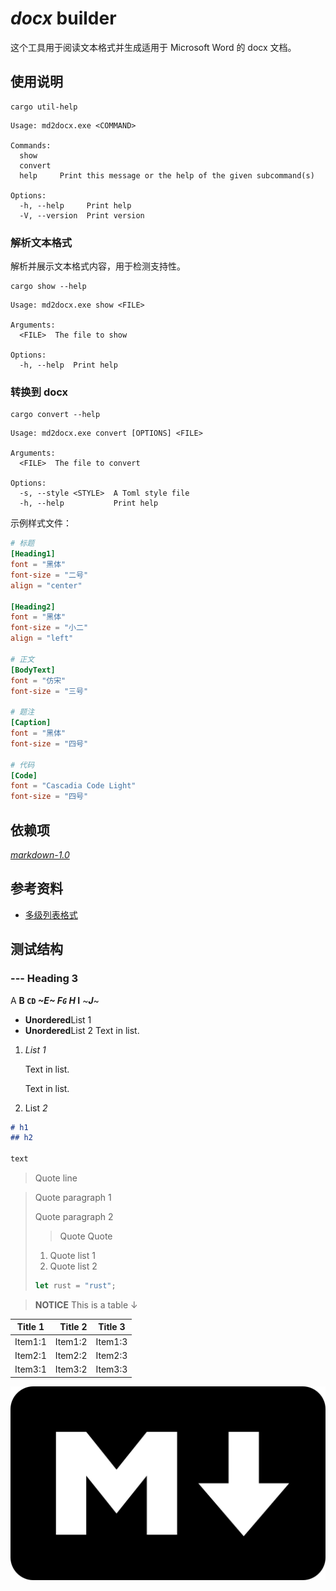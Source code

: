 ﻿# *docx* builder

这个工具用于阅读文本格式并生成适用于 Microsoft Word 的 docx 文档。

## 使用说明

```plaintext 使用说明命令
cargo util-help
```

```plaintext 使用说明
Usage: md2docx.exe <COMMAND>

Commands:
  show
  convert
  help     Print this message or the help of the given subcommand(s)

Options:
  -h, --help     Print help
  -V, --version  Print version
```

### 解析文本格式

解析并展示文本格式内容，用于检测支持性。

```plaintext 解析文本命令
cargo show --help
```

```plaintext 解析文本使用说明
Usage: md2docx.exe show <FILE>

Arguments:
  <FILE>  The file to show

Options:
  -h, --help  Print help
```

### 转换到 docx

```plaintext 转换命令
cargo convert --help
```

```plaintext 转换使用说明
Usage: md2docx.exe convert [OPTIONS] <FILE>

Arguments:
  <FILE>  The file to convert

Options:
  -s, --style <STYLE>  A Toml style file
  -h, --help           Print help
```

示例样式文件：

```toml 示例样式文件
# 标题
[Heading1]
font = "黑体"
font-size = "二号"
align = "center"

[Heading2]
font = "黑体"
font-size = "小二"
align = "left"

# 正文
[BodyText]
font = "仿宋"
font-size = "三号"

# 题注
[Caption]
font = "黑体"
font-size = "四号"

# 代码
[Code]
font = "Cascadia Code Light"
font-size = "四号"
```

## 依赖项

*[markdown-1.0](https://crates.io/crates/markdown/1.0.0-alpha.20)*

## 参考资料

- [多级列表格式](https://learn.microsoft.com/zh-cn/dotnet/api/documentformat.openxml.wordprocessing.numberformatvalues)

## 测试结构

### --- Heading 3

A **B `CD` *~E~ **F`G`** H* I** ~***J***~

- **Unordered**List 1
- **Unordered**List 2
  Text in list.

1. *List 1*

   Text in list.

   Text in list.
2. List *2*

```markdown This is markdown
# h1
## h2

text
```

> Quote line

> Quote paragraph 1
>
> Quote paragraph 2
>
> > Quote Quote
>
> 1. Quote list 1
> 2. Quote list 2
>
> ```rust This is quote code
> let rust = "rust";
> ```

> **NOTICE** This is a table ↓

Title 1 | Title 2 | Title 3
--------|--------:|:-------:
Item1:1 | Item1:2 | Item1:3
Item2:1 | Item2:2 | Item2:3
Item3:1 | Item3:2 | Item3:3

![logo](md.png)
